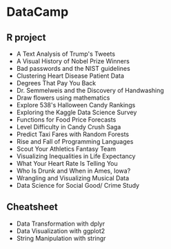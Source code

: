 # DataCamp #

## R project #

* A Text Analysis of Trump's Tweets
* A Visual History of Nobel Prize Winners
* Bad passwords and the NIST guidelines
* Clustering Heart Disease Patient Data
* Degrees That Pay You Back
* Dr. Semmelweis and the Discovery of Handwashing
* Draw flowers using mathematics
* Explore 538's Halloween Candy Rankings
* Exploring the Kaggle Data Science Survey
* Functions for Food Price Forecasts
* Level Difficulty in Candy Crush Saga
* Predict Taxi Fares with Random Forests
* Rise and Fall of Programming Languages
* Scout Your Athletics Fantasy Team
* Visualizing Inequalities in Life Expectancy
* What Your Heart Rate Is Telling You
* Who Is Drunk and When in Ames, Iowa?
* Wrangling and Visualizing Musical Data
* Data Science for Social Good/ Crime Study 
 
## Cheatsheet

* Data Transformation with dplyr
* Data Visualization with ggplot2
* String Manipulation with stringr